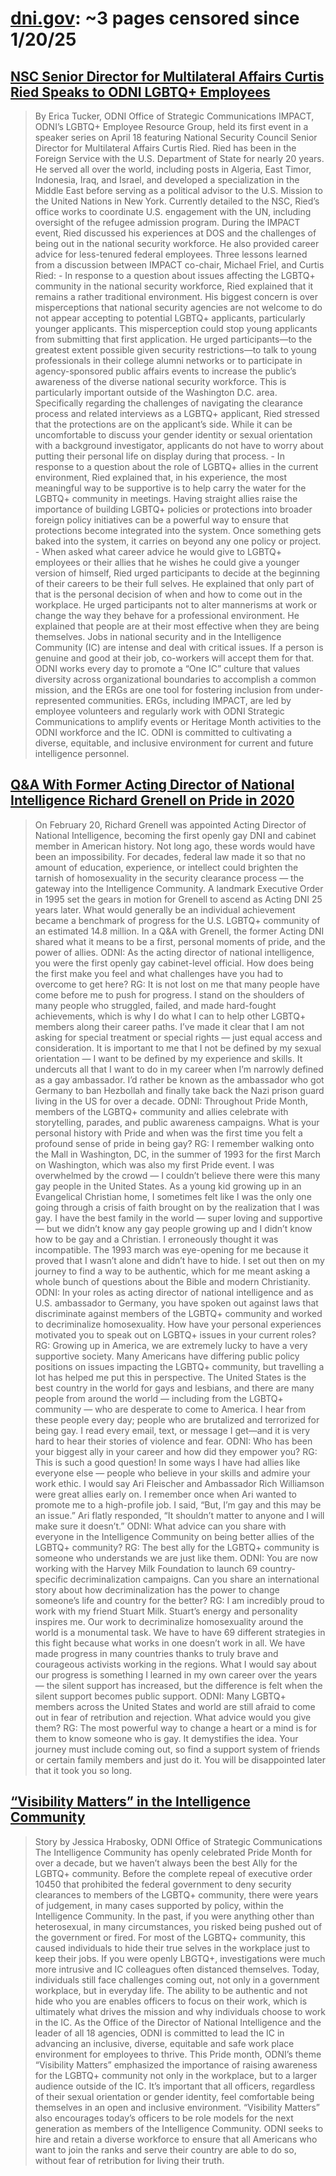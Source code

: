 



# [dni.gov](dni.gov): ~3 pages censored since 1/20/25

## [NSC Senior Director for Multilateral Affairs Curtis Ried Speaks to ODNI LGBTQ+ Employees](https://www.dni.gov/index.php/newsroom/news-articles/news-articles-2022/3613-nsc-senior-director-for-multilateral-affairs-curtis-ried-speaks-to-odni-lgbtq-employees)


> By Erica Tucker, ODNI Office of Strategic Communications IMPACT, ODNI’s LGBTQ+ Employee Resource Group, held its first event in a speaker series on April 18 featuring National Security Council Senior Director for Multilateral Affairs Curtis Ried. Ried has been in the Foreign Service with the U.S. Department of State for nearly 20 years. He served all over the world, including posts in Algeria, East Timor, Indonesia, Iraq, and Israel, and developed a specialization in the Middle East before serving as a political advisor to the U.S. Mission to the United Nations in New York. Currently detailed to the NSC, Ried’s office works to coordinate U.S. engagement with the UN, including oversight of the refugee admission program. During the IMPACT event, Ried discussed his experiences at DOS and the challenges of being out in the national security workforce. He also provided career advice for less-tenured federal employees. Three lessons learned from a discussion between IMPACT co-chair, Michael Friel, and Curtis Ried: - In response to a question about issues affecting the LGBTQ+ community in the national security workforce, Ried explained that it remains a rather traditional environment. His biggest concern is over misperceptions that national security agencies are not welcome to do not appear accepting to potential LGBTQ+ applicants, particularly younger applicants. This misperception could stop young applicants from submitting that first application. He urged participants—to the greatest extent possible given security restrictions—to talk to young professionals in their college alumni networks or to participate in agency-sponsored public affairs events to increase the public’s awareness of the diverse national security workforce. This is particularly important outside of the Washington D.C. area. Specifically regarding the challenges of navigating the clearance process and related interviews as a LGBTQ+ applicant, Ried stressed that the protections are on the applicant’s side. While it can be uncomfortable to discuss your gender identity or sexual orientation with a background investigator, applicants do not have to worry about putting their personal life on display during that process. - In response to a question about the role of LGBTQ+ allies in the current environment, Ried explained that, in his experience, the most meaningful way to be supportive is to help carry the water for the LGBTQ+ community in meetings. Having straight allies raise the importance of building LGBTQ+ policies or protections into broader foreign policy initiatives can be a powerful way to ensure that protections become integrated into the system. Once something gets baked into the system, it carries on beyond any one policy or project. - When asked what career advice he would give to LGBTQ+ employees or their allies that he wishes he could give a younger version of himself, Ried urged participants to decide at the beginning of their careers to be their full selves. He explained that only part of that is the personal decision of when and how to come out in the workplace. He urged participants not to alter mannerisms at work or change the way they behave for a professional environment. He explained that people are at their most effective when they are being themselves. Jobs in national security and in the Intelligence Community (IC) are intense and deal with critical issues. If a person is genuine and good at their job, co-workers will accept them for that. ODNI works every day to promote a “One IC” culture that values diversity across organizational boundaries to accomplish a common mission, and the ERGs are one tool for fostering inclusion from under-represented communities. ERGs, including IMPACT, are led by employee volunteers and regularly work with ODNI Strategic Communications to amplify events or Heritage Month activities to the ODNI workforce and the IC. ODNI is committed to cultivating a diverse, equitable, and inclusive environment for current and future intelligence personnel.
## [Q&A With Former Acting Director of National Intelligence Richard Grenell on Pride in 2020](https://www.dni.gov/index.php/newsroom/news-articles/news-articles-2020/3464-q-a-with-former-acting-director-of-national-intelligence-richard-grenell-on-pride-in-2020?tmpl=component&print=1&layout=default)


> On February 20, Richard Grenell was appointed Acting Director of National Intelligence, becoming the first openly gay DNI and cabinet member in American history. Not long ago, these words would have been an impossibility. For decades, federal law made it so that no amount of education, experience, or intellect could brighten the tarnish of homosexuality in the security clearance process — the gateway into the Intelligence Community. A landmark Executive Order in 1995 set the gears in motion for Grenell to ascend as Acting DNI 25 years later. What would generally be an individual achievement became a benchmark of progress for the U.S. LGBTQ+ community of an estimated 14.8 million. In a Q&A with Grenell, the former Acting DNI shared what it means to be a first, personal moments of pride, and the power of allies. ODNI: As the acting director of national intelligence, you were the first openly gay cabinet-level official. How does being the first make you feel and what challenges have you had to overcome to get here? RG: It is not lost on me that many people have come before me to push for progress. I stand on the shoulders of many people who struggled, failed, and made hard-fought achievements, which is why I do what I can to help other LGBTQ+ members along their career paths. I’ve made it clear that I am not asking for special treatment or special rights — just equal access and consideration. It is important to me that I not be defined by my sexual orientation — I want to be defined by my experience and skills. It undercuts all that I want to do in my career when I’m narrowly defined as a gay ambassador. I’d rather be known as the ambassador who got Germany to ban Hezbollah and finally take back the Nazi prison guard living in the US for over a decade. ODNI: Throughout Pride Month, members of the LGBTQ+ community and allies celebrate with storytelling, parades, and public awareness campaigns. What is your personal history with Pride and when was the first time you felt a profound sense of pride in being gay? RG: I remember walking onto the Mall in Washington, DC, in the summer of 1993 for the first March on Washington, which was also my first Pride event. I was overwhelmed by the crowd — I couldn’t believe there were this many gay people in the United States. As a young kid growing up in an Evangelical Christian home, I sometimes felt like I was the only one going through a crisis of faith brought on by the realization that I was gay. I have the best family in the world — super loving and supportive — but we didn’t know any gay people growing up and I didn’t know how to be gay and a Christian. I erroneously thought it was incompatible. The 1993 march was eye-opening for me because it proved that I wasn’t alone and didn’t have to hide. I set out then on my journey to find a way to be authentic, which for me meant asking a whole bunch of questions about the Bible and modern Christianity. ODNI: In your roles as acting director of national intelligence and as U.S. ambassador to Germany, you have spoken out against laws that discriminate against members of the LGBTQ+ community and worked to decriminalize homosexuality. How have your personal experiences motivated you to speak out on LGBTQ+ issues in your current roles? RG: Growing up in America, we are extremely lucky to have a very supportive society. Many Americans have differing public policy positions on issues impacting the LGBTQ+ community, but travelling a lot has helped me put this in perspective. The United States is the best country in the world for gays and lesbians, and there are many people from around the world — including from the LGBTQ+ community — who are desperate to come to America. I hear from these people every day; people who are brutalized and terrorized for being gay. I read every email, text, or message I get—and it is very hard to hear their stories of violence and fear. ODNI: Who has been your biggest ally in your career and how did they empower you? RG: This is such a good question! In some ways I have had allies like everyone else — people who believe in your skills and admire your work ethic. I would say Ari Fleischer and Ambassador Rich Williamson were great allies early on. I remember once when Ari wanted to promote me to a high-profile job. I said, “But, I’m gay and this may be an issue.” Ari flatly responded, “It shouldn’t matter to anyone and I will make sure it doesn’t.” ODNI: What advice can you share with everyone in the Intelligence Community on being better allies of the LGBTQ+ community? RG: The best ally for the LGBTQ+ community is someone who understands we are just like them. ODNI: You are now working with the Harvey Milk Foundation to launch 69 country-specific decriminalization campaigns. Can you share an international story about how decriminalization has the power to change someone’s life and country for the better? RG: I am incredibly proud to work with my friend Stuart Milk. Stuart’s energy and personality inspires me. Our work to decriminalize homosexuality around the world is a monumental task. We have to have 69 different strategies in this fight because what works in one doesn’t work in all. We have made progress in many countries thanks to truly brave and courageous activists working in the regions. What I would say about our progress is something I learned in my own career over the years — the silent support has increased, but the difference is felt when the silent support becomes public support. ODNI: Many LGBTQ+ members across the United States and world are still afraid to come out in fear of retribution and rejection. What advice would you give them? RG: The most powerful way to change a heart or a mind is for them to know someone who is gay. It demystifies the idea. Your journey must include coming out, so find a support system of friends or certain family members and just do it. You will be disappointed later that it took you so long.
## [“Visibility Matters” in the Intelligence Community](https://www.dni.gov/index.php/newsroom/news-articles/news-articles-2022/3622-visibility-matters-in-the-intelligence-community?tmpl=component&print=1&layout=default)


> Story by Jessica Hrabosky, ODNI Office of Strategic Communications The Intelligence Community has openly celebrated Pride Month for over a decade, but we haven’t always been the best Ally for the LGBTQ+ community. Before the complete repeal of executive order 10450 that prohibited the federal government to deny security clearances to members of the LGBTQ+ community, there were years of judgement, in many cases supported by policy, within the Intelligence Community. In the past, if you were anything other than heterosexual, in many circumstances, you risked being pushed out of the government or fired. For most of the LGBTQ+ community, this caused individuals to hide their true selves in the workplace just to keep their jobs. If you were openly LBGTQ+, investigations were much more intrusive and IC colleagues often distanced themselves. Today, individuals still face challenges coming out, not only in a government workplace, but in everyday life. The ability to be authentic and not hide who you are enables officers to focus on their work, which is ultimately what drives the mission and why individuals choose to work in the IC. As the Office of the Director of National Intelligence and the leader of all 18 agencies, ODNI is committed to lead the IC in advancing an inclusive, diverse, equitable and safe work place environment for employees to thrive. This Pride month, ODNI’s theme “Visibility Matters” emphasized the importance of raising awareness for the LGBTQ+ community not only in the workplace, but to a larger audience outside of the IC. It’s important that all officers, regardless of their sexual orientation or gender identity, feel comfortable being themselves in an open and inclusive environment. “Visibility Matters” also encourages today’s officers to be role models for the next generation as members of the Intelligence Community. ODNI seeks to hire and retain a diverse workforce to ensure that all Americans who want to join the ranks and serve their country are able to do so, without fear of retribution for living their truth.